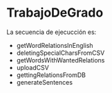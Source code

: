 # TrabajoDeGrado

La secuencia de ejecucción es:
- getWordRelationsInEnglish
- deletingSpecialCharsFromCSV
- getWordsWithWantedRelations
- uploadCSV
- gettingRelationsFromDB
- generateSentences